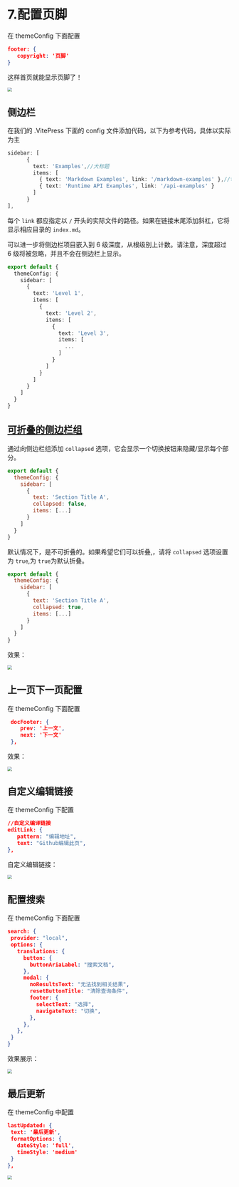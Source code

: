 # 7.配置页脚

在 themeConfig 下面配置

```json
footer: {
   copyright: '页脚'
}
```

这样首页就能显示页脚了！

<img src="/vitepressImage/配置页脚.png" style="zoom:60%;" />



## 侧边栏

在我们的 .VitePress 下面的 config 文件添加代码，以下为参考代码，具体以实际为主

```typescript
sidebar: [
      {
        text: 'Examples',//大标题
        items: [
          { text: 'Markdown Examples', link: '/markdown-examples' },//text为小标题，link为markdown路径
          { text: 'Runtime API Examples', link: '/api-examples' }
        ]
      }
],
```

每个 `link` 都应指定以 `/` 开头的实际文件的路径。如果在链接末尾添加斜杠，它将显示相应目录的 `index.md`。

可以进一步将侧边栏项目嵌入到 6 级深度，从根级别上计数。请注意，深度超过 6 级将被忽略，并且不会在侧边栏上显示。

```typescript
export default {
  themeConfig: {
    sidebar: [
      {
        text: 'Level 1',
        items: [
          {
            text: 'Level 2',
            items: [
              {
                text: 'Level 3',
                items: [
                  ...
                ]
              }
            ]
          }
        ]
      }
    ]
  }
}
```

## [可折叠的侧边栏组](https://vitepress.dev/zh/reference/default-theme-sidebar#collapsible-sidebar-groups)

通过向侧边栏组添加 `collapsed` 选项，它会显示一个切换按钮来隐藏/显示每个部分。

```javascript
export default {
  themeConfig: {
    sidebar: [
      {
        text: 'Section Title A',
        collapsed: false,
        items: [...]
      }
    ]
  }
}
```

默认情况下，是不可折叠的。如果希望它们可以折叠,，请将 `collapsed` 选项设置为 `true`,为 `true`为默认折叠。

```javascript
export default {
  themeConfig: {
    sidebar: [
      {
        text: 'Section Title A',
        collapsed: true,
        items: [...]
      }
    ]
  }
}
```

效果：

<img src="/vitepressImage/collapsed.png" style="zoom:60%;" />

## 上一页下一页配置

在 themeConfig 下面配置

```json
 docFooter: {
    prev: '上一文',
    next: '下一文'
 },
```

效果：

<img src="/vitepressImage/上下页配置.png" style="zoom:60%;" />

## 自定义编辑链接

在 themeConfig 下配置

```json
//自定义编译链接
editLink: {
   pattern: "编辑地址",
   text: "Github编辑此页",
},    
```

自定义编辑链接：

<img src="/vitepressImage/自定义编辑链接.png" style="zoom:60%;" />

## 配置搜索

在 themeConfig 下面配置

```json
search: {
 provider: "local",
 options: {
   translations: {
     button: {
       buttonAriaLabel: "搜索文档",
     },
     modal: {
       noResultsText: "无法找到相关结果",
       resetButtonTitle: "清除查询条件",
       footer: {
         selectText: "选择",
         navigateText: "切换",
       }, 
     },
   },
 }
}
```

效果展示：

<img src="/vitepressImage/配置搜索.png" style="zoom:60%;" />

## 最后更新

在 themeConfig 中配置

```json
lastUpdated: {
 text: '最后更新',
 formatOptions: {
   dateStyle: 'full',
   timeStyle: 'medium'
 }
},
```

<img src="/vitepressImage/最后更新.png" style="zoom:60%;" />



